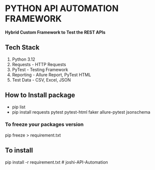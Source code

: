 # PYTHON API AUTOMATION FRAMEWORK

**Hybrid Custom Framework to Test the REST APIs**

## **Tech Stack**

1. Python 3.12
2. Requests - HTTP Requests
3. PyTest - Testing Framework
4. Reporting - Allure Report, PyTest HTML
5. Test Data - CSV, Excel, JSON

## **How to Install package**

* pip list
* pip install requests pytest pytest-html faker allure-pytest jsonschema

### To freeze your packages version

pip freeze > requirement.txt
 
## To install 

pip install -r requirement.txt
#   j o s h i - A P I - A u t o m a t i o n  
 